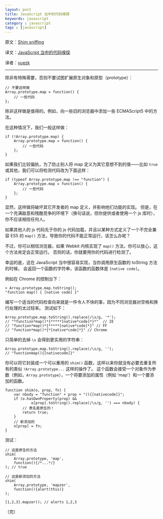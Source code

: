 ```yaml
---
layout: post
title: JavaScript 当中的代码嗅探
keywords: javascript
category : javascript
tags : [javascript]
---
```


原文：[Shim sniffing](http://www.jspatterns.com/shim-sniffing/)

译文：[JavaScript 当中的代码嗅探](http://justjavac.com/javascript/2013/04/05/shim-sniffing-in-javascript.html)

译者：[yuezk](http://www.cnblogs.com/yuezk/)

----------------------------------------------------

除非有特殊需要，否则不要试图扩展原生对象和原型（prototype）：

    // 不要这样做
    Array.prototype.map = function() {
        // 一些代码
    };

除非这样做是值得的。例如，向一些旧的浏览器中添加一些 ECMAScript5 中的方法。

在这种情况下，我们一般这样做：

    if (!Array.prototype.map) {
        Array.prototype.map = function() {
            // 一些代码
        };
    }

如果我们比较偏执，为了防止别人将 map 定义为其它意想不到的值——比如 `true` 或其他，我们可以将检测代码改为下面这样：

    if (typeof Array.prototype.map !== "function") {
        Array.prototype.map = function() {
            // 一些代码
        };
    }

显然，这样做将破坏其它开发者的 map 定义，并影响他们功能的实现。
但是，在一个充满敌意和残酷竞争的环境下（换句话说，但你提供或者使用一个 js 库时），你不应该相信任何人。

如果其他人的 js 代码先于你的 js 代码加载，并且以某种方式定义了一个不完全兼容 ES5 的 `map()` 方法，导致你的代码不能正常运行，该怎么办呢？

不过，你可以相信浏览器，如果 Webkit 内核实现了 `map()` 方法，你可以放心，这个方法肯定会正常运行。
否则的话，你就要用你的代码进行检测了。

幸运的是，这在 JavaScript 当中很容易实现，当你调用原生函数的 toString 方法的时候，
会返回一个函数的字符串，该函数的函数体是 `[native code]`。

例如在 Chrome 的控制台下：

    > Array.prototype.map.toString();
    "function map() { [native code] }"

编写一个适当的代码检查向来就是一件令人不快的事，因为不同浏览器对空格和换行处理的太过轻率。
测试如下：

    Array.prototype.map.toString().replace(/\s/g, '*');
    // "*function*map()*{*****[native*code]*}*"  // IE
    // "function*map()*{*****[native*code]*}" // FF
    // "function*map()*{*[native*code]*}" // Chrome

只简单的去掉 `\s` 会得到更实用的字符串：

    Array.prototype.map.toString().replace(/\s/g, '');
    // "functionmap(){[nativecode]}"

你可以将它封装成一个可以重用的 `shim()` 函数，这样以来你就没有必要去重复所有的类似 `!Array.prototype...` 这样的操作了。
这个函数会接受一个对象作为参数（例如，`Array.prototype`），一个将要添加的属性（例如 'map'）和一个要添加的函数。

    function shim(o, prop, fn) {
        var nbody = "function" + prop + "(){[nativecode]}";
        if (o.hasOwnProperty(prop) && 
                o[prop].toString().replace(/\s/g, '') === nbody) {
            // 表名是原生的！ 
            return true;
        }
        // 新添加的 
        o[prop] = fn;
    }

测试：

    // 这是原生的方法
    shim(
        Array.prototype, 'map',
        function(){/*...*/}
    ); // true

    // 这是新添加的方法
    shim(
        Array.prototype, 'mapzer',
        function(){alert(this)}
    );

    [1,2,3].mapzer(); // alerts 1,2,3

（完）